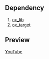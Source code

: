 ## Dependency
1. [ox_lib](https://github.com/overextended/ox_lib)
2. [ox_target](https://github.com/overextended/ox_target) 

## Preview
[YouTube](https://youtu.be/62aCQVuwmcM)
